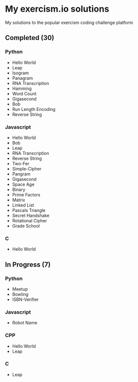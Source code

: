 # My exercism.io solutions
My solutions to the popular exercism coding challenge platform

## Completed (30)
### Python
* Hello World
* Leap
* Isogram
* Panagram
* RNA Transcription
* Hamming
* Word Count
* Gigasecond
* Bob
* Run Length Encoding
* Reverse String

### Javascript
* Hello World
* Bob
* Leap
* RNA Transcription
* Reverse String
* Two-Fer
* Simple-Cipher
* Pangram
* Gigasecond
* Space Age
* Binary
* Prime Factors
* Matrix
* Linked List
* Pascals Triangle
* Secret Handshake
* Rotational Cipher
* Grade School

### C
* Hello World

## In Progress (7)
### Python
* Meetup
* Bowling
* ISBN-Verifier

### Javascript
* Robot Name

### CPP
* Hello World
* Leap

### C
* Leap
